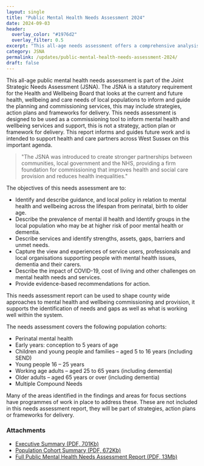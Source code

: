 ```yaml
---
layout: single
title: "Public Mental Health Needs Assessment 2024"
date: 2024-09-03
header: 
  overlay_color: "#1976d2"
  overlay_filter: 0.5
excerpt: "This all-age needs assessment offers a comprehensive analysis and insight into the current and future mental health and wellbeing needs of our local population across the county."
category: JSNA
permalink: /updates/public-mental-health-needs-assessment-2024/
draft: false
---
```


This all-age public mental health needs assessment is part of the Joint Strategic Needs Assessment (JSNA). The JSNA is a statutory requirement for the Health and Wellbeing Board that looks at the current and future health, wellbeing and care needs of local populations to inform and guide the planning and commissioning services, this may include strategies, action plans and frameworks for delivery. This needs assessment is designed to be used as a commissioning tool to inform mental health and wellbeing services and support, this is not a strategy, action plan or framework for delivery. This report informs and guides future work and is intended to support health and care partners across West Sussex on this important agenda.

> "The JSNA was introduced to create stronger partnerships between communities, local government and the NHS, providing a firm foundation for commissioning that improves health and social care provision and reduces health inequalities."

The objectives of this needs assessment are to:

* Identify and describe guidance, and local policy in relation to mental health and wellbeing across the lifespan from perinatal, birth to older age.
* Describe the prevalence of mental ill health and Identify groups in the local population who may be at higher risk of poor mental health or dementia.
* Describe services and identify strengths, assets, gaps, barriers and unmet needs.
* Capture the view and experiences of service users, professionals and local organisations supporting people with mental health issues, dementia and their carers.
* Describe the impact of COVID-19, cost of living and other challenges on mental health needs and services.
* Provide evidence-based recommendations for action.

This needs assessment report can be used to shape county wide approaches to mental health and wellbeing commissioning and provision, it supports the identification of needs and gaps as well as what is working well within the system. 

The needs assessment covers the following population cohorts: 
* Perinatal mental health 
* Early years: conception to 5 years of age 
* Children and young people and families – aged 5 to 16 years (including SEND) 
* Young people 16 – 25 years 
* Working age adults – aged 25 to 65 years (including dementia) 
* Older adults – aged 65 years or over (including dementia)
* Multiple Compound Needs

Many of the areas identified in the findings and areas for focus sections have programmes of work in place to address these. These are not included in this needs assessment report, they will be part of strategies, action plans or frameworks for delivery.  

### Attachments

+ [Executive Summary (PDF, 701Kb)](/assets/core/Overall_Exec_Summary_West_Sussex_Public_Mental_Health_Needs_Assessment_2024_FINAL.pdf)
+ [Population Cohort Summary (PDF, 672Kb)](/assets/core/Cohort_Summary_West_Sussex_Public_Mental_Health_Needs_Assessment_2024_FINAL.pdf)
+ [Full Public Mental Health Needs Assessment Report (PDF, 13Mb)](/assets/core/West_Sussex_Public_Mental_Health_Needs_Assessment_2024_FINAL.pdf)
